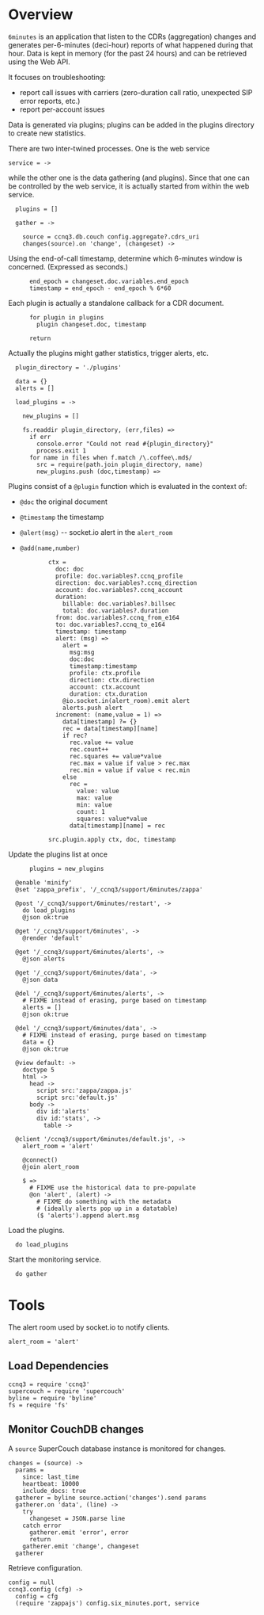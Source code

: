 Overview
========

`6minutes` is an application that listen to the CDRs (aggregation) changes and generates per-6-minutes (deci-hour) reports of what happened during that hour. Data is kept in memory (for the past 24 hours) and can be retrieved using the Web API.

It focuses on troubleshooting:
- report call issues with carriers (zero-duration call ratio, unexpected SIP error reports, etc.)
- report per-account issues

Data is generated via plugins; plugins can be added in the plugins directory to create new statistics.

There are two inter-twined processes. One is the web service

    service = ->

while the other one is the data gathering (and plugins). Since that one can be controlled by the web service, it is actually started from within the web service.

      plugins = []

      gather = ->

        source = ccnq3.db.couch config.aggregate?.cdrs_uri
        changes(source).on 'change', (changeset) ->

Using the end-of-call timestamp, determine which 6-minutes window is concerned.
(Expressed as seconds.)

          end_epoch = changeset.doc.variables.end_epoch
          timestamp = end_epoch - end_epoch % 6*60

Each plugin is actually a standalone callback for a CDR document.

          for plugin in plugins
            plugin changeset.doc, timestamp

          return

Actually the plugins might gather statistics, trigger alerts, etc.

      plugin_directory = './plugins'

      data = {}
      alerts = []

      load_plugins = ->

        new_plugins = []

        fs.readdir plugin_directory, (err,files) =>
          if err
            console.error "Could not read #{plugin_directory}"
            process.exit 1
          for name in files when f.match /\.coffee\.md$/
            src = require(path.join plugin_directory, name)
            new_plugins.push (doc,timestamp) =>

Plugins consist of a `@plugin` function which is evaluated in the context of:
- `@doc` the original document
- `@timestamp` the timestamp
- `@alert(msg)` -- socket.io alert in the `alert_room`
- `@add(name,number)`

              ctx =
                doc: doc
                profile: doc.variables?.ccnq_profile
                direction: doc.variables?.ccnq_direction
                account: doc.variables?.ccnq_account
                duration:
                  billable: doc.variables?.billsec
                  total: doc.variables?.duration
                from: doc.variables?.ccnq_from_e164
                to: doc.variables?.ccnq_to_e164
                timestamp: timestamp
                alert: (msg) =>
                  alert =
                    msg:msg
                    doc:doc
                    timestamp:timestamp
                    profile: ctx.profile
                    direction: ctx.direction
                    account: ctx.account
                    duration: ctx.duration
                  @io.socket.in(alert_room).emit alert
                  alerts.push alert
                increment: (name,value = 1) =>
                  data[timestamp] ?= {}
                  rec = data[timestamp][name]
                  if rec?
                    rec.value += value
                    rec.count++
                    rec.squares += value*value
                    rec.max = value if value > rec.max
                    rec.min = value if value < rec.min
                  else
                    rec =
                      value: value
                      max: value
                      min: value
                      count: 1
                      squares: value*value
                    data[timestamp][name] = rec

              src.plugin.apply ctx, doc, timestamp

Update the plugins list at once

          plugins = new_plugins

      @enable 'minify'
      @set 'zappa_prefix', '/_ccnq3/support/6minutes/zappa'

      @post '/_ccnq3/support/6minutes/restart', ->
        do load_plugins
        @json ok:true

      @get '/_ccnq3/support/6minutes', ->
        @render 'default'

      @get '/_ccnq3/support/6minutes/alerts', ->
        @json alerts

      @get '/_ccnq3/support/6minutes/data', ->
        @json data

      @del '/_ccnq3/support/6minutes/alerts', ->
        # FIXME instead of erasing, purge based on timestamp
        alerts = []
        @json ok:true

      @del '/_ccnq3/support/6minutes/data', ->
        # FIXME instead of erasing, purge based on timestamp
        data = {}
        @json ok:true

      @view default: ->
        doctype 5
        html ->
          head ->
            script src:'zappa/zappa.js'
            script src:'default.js'
          body ->
            div id:'alerts'
            div id:'stats', ->
              table ->

      @client '/ccnq3/support/6minutes/default.js', ->
        alert_room = 'alert'

        @connect()
        @join alert_room

        $ =>
          # FIXME use the historical data to pre-populate
          @on 'alert', (alert) ->
            # FIXME do something with the metadata
            # (ideally alerts pop up in a datatable)
            ($ 'alerts').append alert.msg

Load the plugins.

      do load_plugins

Start the monitoring service.

      do gather

Tools
=====

The alert room used by socket.io to notify clients.

    alert_room = 'alert'

Load Dependencies
-----------------

    ccnq3 = require 'ccnq3'
    supercouch = require 'supercouch'
    byline = require 'byline'
    fs = require 'fs'

Monitor CouchDB changes
-----------------------

A `source` SuperCouch database instance is monitored for changes.

    changes = (source) ->
      params =
        since: last_time
        heartbeat: 10000
        include_docs: true
      gatherer = byline source.action('changes').send params
      gatherer.on 'data', (line) ->
        try
          changeset = JSON.parse line
        catch error
          gatherer.emit 'error', error
          return
        gatherer.emit 'change', changeset
      gatherer


Retrieve configuration.

    config = null
    ccnq3.config (cfg) ->
      config = cfg
      (require 'zappajs') config.six_minutes.port, service


